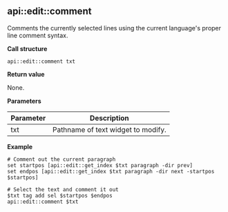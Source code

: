 ## api::edit::comment

Comments the currently selected lines using the current language's proper line comment syntax.

**Call structure**

`api::edit::comment txt`

**Return value**

None.

**Parameters**

| Parameter | Description |
| - | - |
| txt | Pathname of text widget to modify. |

**Example**

	# Comment out the current paragraph
	set startpos [api::edit::get_index $txt paragraph -dir prev]
	set endpos [api::edit::get_index $txt paragraph -dir next -startpos $startpos]
	
	# Select the text and comment it out
	$txt tag add sel $startpos $endpos
	api::edit::comment $txt

